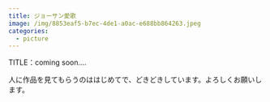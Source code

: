 ```yaml
---
title: ジョーサン愛歌
image: /img/8853eaf5-b7ec-4de1-a0ac-e688bb864263.jpeg
categories:
  - picture
---
```

TITLE：coming soon....

人に作品を見てもらうのははじめてで、どきどきしています。よろしくお願いします。
